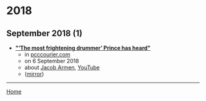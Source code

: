 # 2018

## September 2018 (1)

 - [**"‘The most frightening drummer’ Prince has heard"**](https://www.pcccourier.com/lifestyle/press-play/jacob-armen-a-celebration-of-life-music-and-rhythm.html)
    - in [pcccourier.com](../../../publications/p-t/pcccourier-com/index.md)
    - on 6 September 2018
    - about [Jacob Armen](../../../topics/jacob-armen/index.md), [YouTube](../../../topics/youtube/index.md)
    - ([mirror](https://web.archive.org/web/*/https://www.pcccourier.com/lifestyle/press-play/jacob-armen-a-celebration-of-life-music-and-rhythm.html))

----

[Home](../index.md)
